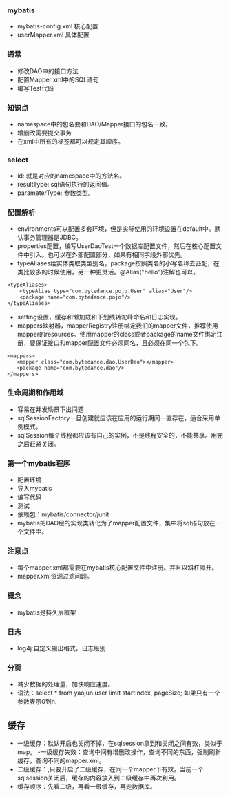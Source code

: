 ### mybatis
- mybatis-config.xml 核心配置
- userMapper.xml 具体配置
### 通常
- 修改DAO中的接口方法
- 配置Mapper.xml中的SQL语句
- 编写Test代码
### 知识点
- namespace中的包名要和DAO/Mapper接口的包名一致。
- 增删改需要提交事务
- 在xml中所有的标签都可以规定其顺序。
### select
- id: 就是对应的namespace中的方法名。
- resultType: sql语句执行的返回值。
- parameterType: 参数类型。
### 配置解析
- environments可以配置多套环境，但是实际使用的环境设置在default中。默认事务管理器是JDBC。
- properties配置，编写UserDaoTest一个数据库配置文件，然后在核心配置文件中引入。也可以在外部配置部分，如果有相同字段外部优先。
- typeAliases给实体类取类型别名，package按照类名的小写名称去匹配，在类比较多的时候使用，另一种更灵活。@Alias("hello")注解也可以。
```
<typeAliases>
    <typeAlias type="com.bytedance.pojo.User" alias="User"/> 
    <package name="com.bytedance.pojo"/>
</typeAliases>
```
- setting设置，缓存和懒加载和下划线转驼峰命名和日志实现。
- mappers映射器，mapperRegistry注册绑定我们的mapper文件，推荐使用mapper的resources。使用mapper的class或者package的name文件绑定注册，要保证接口和mapper配置文件必须同名，且必须在同一个包下。

```
<mappers>
   <mapper class="com.bytedance.dao.UserDao"></mapper>
   <package name="com.bytedance.dao"/>
</mappers>
```
### 生命周期和作用域
- 容易在并发场景下出问题
- sqlSessionFactory一旦创建就应该在应用的运行期间一直存在，适合采用单例模式。
- sqlSession每个线程都应该有自己的实例，不是线程安全的，不能共享。用完之后赶紧关闭。
### 第一个mybatis程序
- 配置环境
- 导入mybatis
- 编写代码
- 测试
- 依赖包：mybatis/connector/junit
- mybatis把DAO层的实现类转化为了mapper配置文件，集中将sql语句放在一个文件中。
### 注意点
- 每个mapper.xml都需要在mybatis核心配置文件中注册。并且以斜杠隔开。
- mapper.xml资源过滤问题。
### 概念
- mybatis是持久层框架
### 日志
- log4j:自定义输出格式，日志级别
### 分页
- 减少数据的处理量，加快响应速度。
- 语法：select * from yaojun.user limit startIndex, pageSize; 如果只有一个参数表示0到n.
## 缓存
- 一级缓存：默认开启也关闭不掉，在sqlsession拿到和关闭之间有效，类似于map。
-一级缓存失效：查询中间有增删改操作，查询不同的东西，强制刷新缓存，查询不同的mapper.xml。
- 二级缓存：<cache/>,只要开启了二级缓存，在同一个mapper下有效，当前一个sqlsession关闭后，缓存的内容放入到二级缓存中再次利用。
- 缓存顺序：先看二级，再看一级缓存，再走数据库。
